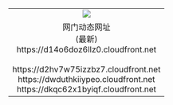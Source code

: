 ﻿<table>
  <tr></tr>
  <tr><td colspan=2 align=center><img src="https://d14o6doz6llz0.cloudfront.net/Up/oGate.jpg" /></td></tr>
  <tr><td colspan=2 align=center>网门动态网址<br/>(最新)
<br>https://d14o6doz6llz0.cloudfront.net
<br/>
<br>https://d2hv7w75izzbz7.cloudfront.net
<br>https://dwduthkiiypeo.cloudfront.net
<br>https://dkqc62x1byiqf.cloudfront.net
    </td>
  </tr>
</table>
